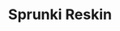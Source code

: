 ---
slug: sprunki-reskin-2586
title: Sprunki Reskin
description: "Sprunki Reskin is an exciting online game. Play for free directly in your browser!"
icon: /images/popular_mods/Sprunki Reskin.png
url: https://wowtbc.net/sprunkin/reskin/index.html
previewImage: /images/popular_mods/Sprunki Reskin.png
type: popular mods

# SEO配置
seo:
  title: "Sprunki Reskin - Play Free Online Game | Fun Browser Games"
  description: "Sprunki Reskin - Play this fun online game for free in your browser. No download required!"
  ogImage: "/images/popular_mods/Sprunki Reskin.png"
  keywords: "sprunki-reskin-2586, online game, browser game, free game, popular mods game, play online"

videoUrls:
  - https://www.youtube.com/embed/example1
  - https://www.youtube.com/embed/example2

whyPlay:
  title: "Why Play Sprunki Reskin?"
  items:
    - "Immersive Gameplay: Sprunki Reskin offers an engaging and immersive gaming experience that will keep you entertained for hours"
    - "Challenging Levels: Test your skills with increasingly difficult challenges and obstacles"
    - "Beautiful Graphics: Enjoy stunning visuals and smooth animations that bring the game world to life"
    - "Regular Updates: New content and features are added regularly to keep the game fresh and exciting"
    - "Free to Play: Experience all the fun without spending a penny"
    - "Community Features: Connect with other players, share strategies, and compete for high scores"
    - "Cross-Platform: Play on any device with a web browser, no downloads required"

features:
  title: "Key Features of Sprunki Reskin"
  image: "/images/popular_mods/Sprunki Reskin.png"
  items:
    - "Intuitive Controls: Easy to learn controls make Sprunki Reskin accessible for players of all skill levels"
    - "Multiple Game Modes: Enjoy various gameplay options that provide different challenges and experiences"
    - "Character Customization: Personalize your gaming experience with unique characters and items"
    - "Achievement System: Complete special tasks to earn rewards and recognition"
    - "Leaderboards: Compete with players worldwide and see who can achieve the highest scores"

characteristics:
  title: "Game Characteristics"
  image: "/images/popular_mods/Sprunki Reskin.png"
  items:
    - "Genre: Popular mods game with elements of strategy and skill"
    - "Difficulty: Suitable for both casual gamers and those seeking a challenge"
    - "Play Time: Quick sessions or extended gameplay, depending on your preference"
    - "Art Style: Vibrant and engaging visuals that enhance the gaming experience"
    - "Sound Design: Immersive audio that complements the gameplay perfectly"

info: "Sprunki Reskin is an exciting online game that offers players a unique and engaging gaming experience. With its intuitive controls, stunning visuals, and challenging gameplay, Sprunki Reskin provides hours of entertainment for players of all ages and skill levels. Whether you're looking for a quick gaming session during a break or an extended play session, Sprunki Reskin delivers an immersive experience that will keep you coming back for more. The game features multiple levels of increasing difficulty, ensuring that players are constantly challenged as they progress. With regular updates adding new content and features, Sprunki Reskin remains fresh and exciting, providing endless entertainment options for its growing community of players."

howToPlayIntro: "Welcome to Sprunki Reskin! This guide will walk you through the basics and help you master the game. Whether you're a beginner or looking to improve your skills, these tips and instructions will enhance your gaming experience."

howToPlaySteps:
  - title: "Getting Started"
    description: "Begin your Sprunki Reskin adventure by familiarizing yourself with the controls. Use your keyboard or mouse to navigate through the game interface. The tutorial will guide you through the basic mechanics and help you understand the objectives."
  - title: "Understanding the Objectives"
    description: "In Sprunki Reskin, your main goal is to progress through levels by completing specific objectives. Each level presents unique challenges that require different strategies and approaches."
  - title: "Mastering the Controls"
    description: "Practice using the controls to improve your precision and reaction time. Sprunki Reskin requires quick reflexes and strategic thinking to overcome obstacles and defeat opponents."
  - title: "Utilizing Power-ups"
    description: "Collect power-ups throughout the game to enhance your abilities and overcome difficult challenges. Each power-up offers unique advantages that can be crucial for success."
  - title: "Developing Strategies"
    description: "As you progress in Sprunki Reskin, develop effective strategies for different scenarios. Analyze patterns, anticipate challenges, and adapt your approach to maximize your performance."

faq:
  title: "Frequently Asked Questions about Sprunki Reskin"
  items:
    - question: "Is Sprunki Reskin free to play?"
      answer: "Yes, Sprunki Reskin is completely free to play directly in your web browser. No downloads or purchases are required to enjoy the full game experience."
    - question: "Can I play Sprunki Reskin on mobile devices?"
      answer: "Yes, Sprunki Reskin is optimized for both desktop and mobile play. You can enjoy the game on any device with a web browser and internet connection."
    - question: "Are there any in-game purchases?"
      answer: "While Sprunki Reskin is free to play, there may be optional in-game purchases available for cosmetic items or additional features that don't affect core gameplay."
    - question: "How often is Sprunki Reskin updated?"
      answer: "The developers regularly update Sprunki Reskin with new content, features, and improvements based on player feedback and game performance."
    - question: "Can I play Sprunki Reskin offline?"
      answer: "Currently, Sprunki Reskin requires an internet connection to play as it's a browser-based online game."
    - question: "Is Sprunki Reskin suitable for children?"
      answer: "Yes, Sprunki Reskin is designed to be family-friendly and suitable for players of all ages."
    - question: "How do I report bugs or issues?"
      answer: "If you encounter any problems while playing Sprunki Reskin, you can report them through the game's support page or contact the developers directly through their website."
    - question: "Still Have Questions?"
      answer: "If you have additional questions about Sprunki Reskin that aren't covered in this FAQ, please visit our support center or contact our customer service team for assistance."
---